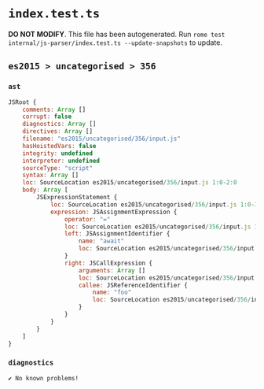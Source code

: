 # `index.test.ts`

**DO NOT MODIFY**. This file has been autogenerated. Run `rome test internal/js-parser/index.test.ts --update-snapshots` to update.

## `es2015 > uncategorised > 356`

### `ast`

```javascript
JSRoot {
	comments: Array []
	corrupt: false
	diagnostics: Array []
	directives: Array []
	filename: "es2015/uncategorised/356/input.js"
	hasHoistedVars: false
	integrity: undefined
	interpreter: undefined
	sourceType: "script"
	syntax: Array []
	loc: SourceLocation es2015/uncategorised/356/input.js 1:0-2:0
	body: Array [
		JSExpressionStatement {
			loc: SourceLocation es2015/uncategorised/356/input.js 1:0-1:14
			expression: JSAssignmentExpression {
				operator: "="
				loc: SourceLocation es2015/uncategorised/356/input.js 1:0-1:13
				left: JSAssignmentIdentifier {
					name: "await"
					loc: SourceLocation es2015/uncategorised/356/input.js 1:0-1:5 (await)
				}
				right: JSCallExpression {
					arguments: Array []
					loc: SourceLocation es2015/uncategorised/356/input.js 1:8-1:13
					callee: JSReferenceIdentifier {
						name: "foo"
						loc: SourceLocation es2015/uncategorised/356/input.js 1:8-1:11 (foo)
					}
				}
			}
		}
	]
}
```

### `diagnostics`

```
✔ No known problems!

```
